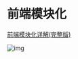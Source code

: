 # 前端模块化

[前端模块化详解(完整版)](https://juejin.cn/post/6844903744518389768#heading-47)

![img](../../../../ToDo/media/16791343102764/16791343610006.jpg)
